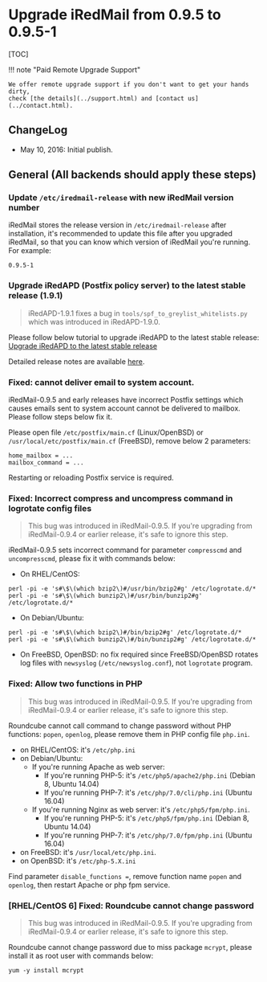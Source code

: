 # Upgrade iRedMail from 0.9.5 to 0.9.5-1

[TOC]

!!! note "Paid Remote Upgrade Support"

    We offer remote upgrade support if you don't want to get your hands dirty,
    check [the details](../support.html) and [contact us](../contact.html).

## ChangeLog

* May 10, 2016: Initial publish.

## General (All backends should apply these steps)

### Update `/etc/iredmail-release` with new iRedMail version number

iRedMail stores the release version in `/etc/iredmail-release` after
installation, it's recommended to update this file after you upgraded iRedMail,
so that you can know which version of iRedMail you're running. For example:

```
0.9.5-1
```

### Upgrade iRedAPD (Postfix policy server) to the latest stable release (1.9.1)

> iRedAPD-1.9.1 fixes a bug in `tools/spf_to_greylist_whitelists.py` which was
> introduced in iRedAPD-1.9.0.

Please follow below tutorial to upgrade iRedAPD to the latest stable release:
[Upgrade iRedAPD to the latest stable release](./upgrade.iredapd.html)

Detailed release notes are available [here](./iredapd.releases.html).

### Fixed: cannot deliver email to system account.

iRedMail-0.9.5 and early releases have incorrect Postfix settings which causes
emails sent to system account cannot be delivered to mailbox. Please follow
steps below fix it.

Please open file `/etc/postfix/main.cf` (Linux/OpenBSD) or
`/usr/local/etc/postfix/main.cf` (FreeBSD), remove below 2 parameters:

```
home_mailbox = ...
mailbox_command = ...
```

Restarting or reloading Postfix service is required.

### Fixed: Incorrect compress and uncompress command in logrotate config files

> This bug was introduced in iRedMail-0.9.5. If you're upgrading from
> iRedMail-0.9.4 or earlier release, it's safe to ignore this step.

iRedMail-0.9.5 sets incorrect command for parameter `compresscmd` and
`uncompresscmd`, please fix it with commands below:

* On RHEL/CentOS:

```
perl -pi -e 's#\$\(which bzip2\)#/usr/bin/bzip2#g' /etc/logrotate.d/*
perl -pi -e 's#\$\(which bunzip2\)#/usr/bin/bunzip2#g' /etc/logrotate.d/*
```

* On Debian/Ubuntu:

```
perl -pi -e 's#\$\(which bzip2\)#/bin/bzip2#g' /etc/logrotate.d/*
perl -pi -e 's#\$\(which bunzip2\)#/bin/bunzip2#g' /etc/logrotate.d/*
```

* On FreeBSD, OpenBSD: no fix required since FreeBSD/OpenBSD rotates log files
  with `newsyslog` (`/etc/newsyslog.conf`), not `logrotate` program.

### Fixed: Allow two functions in PHP

> This bug was introduced in iRedMail-0.9.5. If you're upgrading from
> iRedMail-0.9.4 or earlier release, it's safe to ignore this step.

Roundcube cannot call command to change password without PHP functions:
`popen`, `openlog`, please remove them in PHP config file `php.ini`.

* on RHEL/CentOS: it's `/etc/php.ini`
* on Debian/Ubuntu:
    * If you're running Apache as web server:
        * If you're running PHP-5: it's `/etc/php5/apache2/php.ini` (Debian 8, Ubuntu 14.04)
        * If you're running PHP-7: it's `/etc/php/7.0/cli/php.ini` (Ubuntu 16.04)
    * If you're running Nginx as web server: it's `/etc/php5/fpm/php.ini`.
        * If you're running PHP-5: it's `/etc/php5/fpm/php.ini` (Debian 8, Ubuntu 14.04)
        * If you're running PHP-7: it's `/etc/php/7.0/fpm/php.ini` (Ubuntu 16.04)
* on FreeBSD: it's `/usr/local/etc/php.ini`.
* on OpenBSD: it's `/etc/php-5.X.ini`

Find parameter `disable_functions =`, remove function name `popen` and
`openlog`, then restart Apache or php fpm service.

### [RHEL/CentOS 6] Fixed: Roundcube cannot change password

> This bug was introduced in iRedMail-0.9.5. If you're upgrading from
> iRedMail-0.9.4 or earlier release, it's safe to ignore this step.

Roundcube cannot change password due to miss package `mcrypt`, please install
it as root user with commands below:

```
yum -y install mcrypt
```
